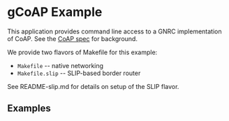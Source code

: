 # gCoAP Example

This application provides command line access to a GNRC implementation of CoAP. 
See the [CoAP spec][1] for background.

We provide two flavors of Makefile for this example:

* `Makefile` -- native networking
* `Makefile.slip` -- SLIP-based border router

See README-slip.md for details on setup of the SLIP flavor.

## Examples



[1]: https://tools.ietf.org/html/rfc7252        "CoAP spec"

